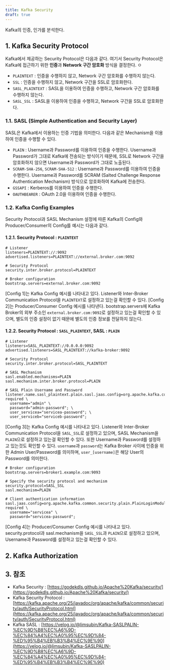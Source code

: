 ```yaml
---
title: Kafka Security
draft: true
---
```


Kafka의 인증, 인가를 분석한다.

## 1. Kafka Security Protocol

Kafka에서 제공하는 Security Protocol은 다음과 같다. 여기서 Security Protocol은 Kafka에 접근하기 위한 **인증**과 **Network 구간 암호화** 방식을 결정한다.
ㅇ
* `PLAINTEXT` : 인증을 수행하지 않고, Network 구간 암호화를 수행하지 않는다.
* `SSL` : 인증을 수행하지 않고, Network 구간을 SSL로 암호화한다.
* `SASL_PLAINTEXT` : SASL을 이용하여 인증을 수행하고, Network 구간 암호화를 수행하지 않는다.
* `SASL_SSL` : SASL을 이용하여 인증을 수행하고, Network 구간을 SSL로 암호화한다.

### 1.1. SASL (Simple Authentication and Security Layer)

SASL은 Kafka에서 이용하는 인증 기법을 의미한다. 다음과 같은 Mechanism을 이용하여 인증을 수행할 수 있다.

* `PLAIN` : Username과 Password를 이용하여 인증을 수행한다. Username과 Password가 그대로 Kafka에 전송되는 방식이기 때문에, SSL로 Network 구간을 암호화하지 않으면 Username과 Password가 그대로 노출된다.
* `SCRAM-SHA-256`, `SCRAM-SHA-512` : Username과 Password를 이용하여 인증을 수행한다. Username과 Password를 SCRAM (Salted Challenge Response Authentication Mechanism) 방식으로 암호화하여 Kafka에 전송한다.
* `GSSAPI` : Kerberos를 이용하여 인증을 수행한다.
* `OAUTHBEARER` : OAuth 2.0을 이용하여 인증을 수행한다.

### 1.2. Kafka Config Examples

Security Protocol과 SASL Mechanism 설정에 따른 Kafka의 Config와 Producer/Consumer의 Config를 예시는 다음과 같다.

#### 1.2.1. Security Protocol : `PLAINTEXT`

```properties {caption="[Config 1] Kafka config for PLAINTEXT security protocol", linenos=table}
# Listener
listeners=PLAINTEXT://:9092
advertised.listeners=PLAINTEXT://external.broker.com:9092

# Security Protocol
security.inter.broker.protocol=PLAINTEXT
```

```properties {caption="[Config 2] Producer/Consumer config for PLAINTEXT security protocol", linenos=table}
# Broker configuration
bootstrap.servers=external.broker.com:9092
```

[Config 1]는 Kafka Config 예시를 나타내고 있다. Listener와 Inter-Broker Communication Protocol을 `PLAINTEXT`로 설정하고 있는걸 확인할 수 있다. [Config 2]는 Producer/Consumer Config 예시를 나타낸다. bootstrap.servers에 Kafka Broker의 외부 주소인 `external.broker.com:9092`로 설정하고 있는걸 확인할 수 있으며, 별도의 인증 설정이 없기 때문에 별도의 인증 정보를 전달하지 않는다.

#### 1.2.2. Security Protocol : `SASL_PLAINTEXT`, SASL : `PLAIN`

```properties {caption="[Config 3] Kafka config for SASL_PLAINTEXT security protocol and PLAIN SASL", linenos=table}
# Listener
listeners=SASL_PLAINTEXT://0.0.0.0:9092
advertised.listeners=SASL_PLAINTEXT://kafka-broker:9092

# Security Protocol
security.inter.broker.protocol=SASL_PLAINTEXT

# SASL Mechanism
sasl.enabled.mechanisms=PLAIN
sasl.mechanism.inter.broker.protocol=PLAIN

# SASL Plain Username and Password
listener.name.sasl_plaintext.plain.sasl.jaas.config=org.apache.kafka.common.security.plain.PlainLoginModule required \
  username="admin" \
  password="admin-password"; \
  user_servicea="servicea-password"; \
  user_serviceb="serviceb-password";
```

[Config 3]는 Kafka Config 예시를 나타내고 있다. Listener와 Inter-Broker Communication Protocol을 `SASL_SSL`로 설정하고 있으며, SASL Mechanism을 `PLAIN`으로 설정하고 있는걸 확인할 수 있다. 또한 Username과 Password를 설정하고 있는것도 확인할 수 있다. `username`과 `password`는 Kafka Broker 사이에 인증을 위한 Admin User/Password를 의미하며, `user_[username]`은 해당 User의 Password를 의미한다.

```properties {caption="[Config 4] Producer/Consumer config for SASL_PLAINTEXT security protocol and PLAIN SASL", linenos=table}
# Broker configuration
bootstrap.servers=broker1.example.com:9093

# Specify the security protocol and mechanism
security.protocol=SASL_SSL
sasl.mechanism=PLAIN

# Client authentication information
sasl.jaas.config=org.apache.kafka.common.security.plain.PlainLoginModule required \
  username="servicea" \
  password="servicea-password";
```

[Config 4]는 Producer/Consumer Config 예시를 나타내고 있다. security.protocol과 sasl.mechanism을 `SASL_SSL`과 `PLAIN`으로 설정하고 있으며, Username과 Password를 설정하고 있는걸 확인할 수 있다.

## 2. Kafka Authorization

## 3. 참조

* Kafka Security : [https://godekdls.github.io/Apache%20Kafka/security/](https://godekdls.github.io/Apache%20Kafka/security/)
* Kafka Security Protocol : [https://kafka.apache.org/25/javadoc/org/apache/kafka/common/security/auth/SecurityProtocol.html](https://kafka.apache.org/25/javadoc/org/apache/kafka/common/security/auth/SecurityProtocol.html)
* Kafka SASL : [https://velog.io/@limsubin/Kafka-SASLPALIN-%EC%9D%B8%EC%A6%9D-%EC%84%A4%EC%A0%95%EC%9D%84-%ED%95%B4%EB%B3%B4%EC%9E%90](https://velog.io/@limsubin/Kafka-SASLPALIN-%EC%9D%B8%EC%A6%9D-%EC%84%A4%EC%A0%95%EC%9D%84-%ED%95%B4%EB%B3%B4%EC%9E%90)